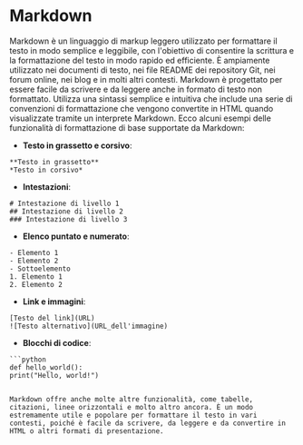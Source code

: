 # Markdown

Markdown è un linguaggio di markup leggero utilizzato per 
formattare il testo in modo semplice e leggibile, con l'obiettivo di 
consentire la scrittura e la formattazione del testo in modo rapido 
ed efficiente. È ampiamente utilizzato nei documenti di testo, nei 
file README dei repository Git, nei forum online, nei blog e in molti 
altri contesti.
Markdown è progettato per essere facile da scrivere e da leggere 
anche in formato di testo non formattato. Utilizza una sintassi 
semplice e intuitiva che include una serie di convenzioni di 
formattazione che vengono convertite in HTML quando visualizzate 
tramite un interprete Markdown.
Ecco alcuni esempi delle funzionalità di formattazione di base 
supportate da Markdown:
- **Testo in grassetto e corsivo**: 
 ```
 **Testo in grassetto**
 *Testo in corsivo*
 ```
- **Intestazioni**:
 ```
 # Intestazione di livello 1
 ## Intestazione di livello 2
 ### Intestazione di livello 3
 ```
- **Elenco puntato e numerato**:
 ```
 - Elemento 1
 - Elemento 2
 - Sottoelemento
 1. Elemento 1
 2. Elemento 2
 ```
- **Link e immagini**:
 ```
 [Testo del link](URL)
 ![Testo alternativo](URL_dell'immagine)
 ```
- **Blocchi di codice**:
 ```
 ```python
 def hello_world():
 print("Hello, world!")
 ```
 ```

Markdown offre anche molte altre funzionalità, come tabelle, 
citazioni, linee orizzontali e molto altro ancora. È un modo 
estremamente utile e popolare per formattare il testo in vari 
contesti, poiché è facile da scrivere, da leggere e da convertire in 
HTML o altri formati di presentazione.